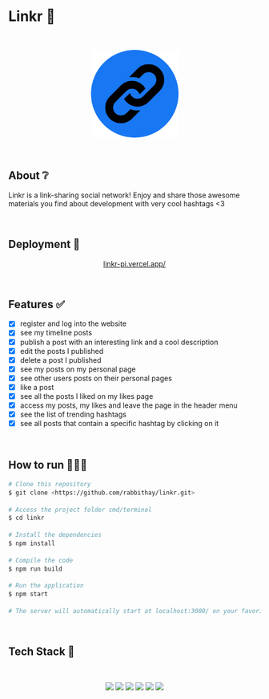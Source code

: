 # Linkr 🔗

</br>

<p align="center">
  <img src="public/linkr.png" width="175" alt="linkr" />
</p>

</br>

## About ❔

Linkr is a link-sharing social network! Enjoy and share those awesome materials you find about development with very cool hashtags <3

<!-- ## Preview

um gif da aplicação bem maneiro -->

</br>

## Deployment 🚀

<p align="center"><a  href="https://linkr-pi.vercel.app/">linkr-pi.vercel.app/</a></p>

</br>

## Features ✅

- [x] register and log into the website
- [x] see my timeline posts
- [x] publish a post with an interesting link and a cool description
- [x] edit the posts I published
- [x] delete a post I published
- [x] see my posts on my personal page
- [x] see other users posts on their personal pages
- [x] like a post
- [x] see all the posts I liked on my likes page
- [x] access my posts, my likes and leave the page in the header menu
- [x] see the list of trending hashtags
- [x] see all posts that contain a specific hashtag by clicking on it

</br>

## How to run 🏃‍♀️💨

```bash
# Clone this repository
$ git clone <https://github.com/rabbithay/linkr.git>

# Access the project folder cmd/terminal
$ cd linkr

# Install the dependencies
$ npm install

# Compile the code
$ npm run build

# Run the application 
$ npm start

# The server will automatically start at localhost:3000/ on your favorite browser 
```
</br>

## Tech Stack 💾

<br/>

<p align="center">
<img src="https://img.shields.io/badge/HTML5-E34F26?style=for-the-badge&logo=html5&logoColor=white" />
<img src="https://img.shields.io/badge/CSS3-1572B6?style=for-the-badge&logo=css3&logoColor=white" />
<img src="https://img.shields.io/badge/JavaScript-F7DF1E?style=for-the-badge&logo=javascript&logoColor=black" />
<img src="https://img.shields.io/badge/React-20232A?style=for-the-badge&logo=react&logoColor=61DAFB" />
<img src="https://img.shields.io/badge/styled--components-DB7093?style=for-the-badge&logo=styled-components&logoColor=white" />
<img src="https://img.shields.io/badge/Vercel-000000?style=for-the-badge&logo=vercel&logoColor=white" />
</p>

</br>

<!-- 
### Contributors and Contact

### Acknowledgements -->
